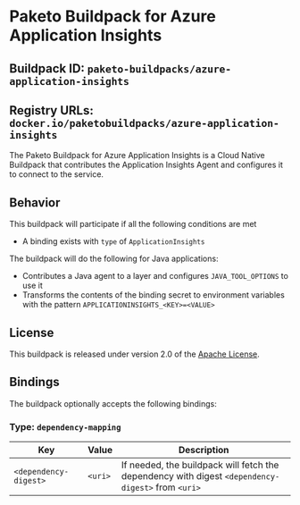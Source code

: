 # Paketo Buildpack for Azure Application Insights

## Buildpack ID: `paketo-buildpacks/azure-application-insights`
## Registry URLs: `docker.io/paketobuildpacks/azure-application-insights`

The Paketo Buildpack for Azure Application Insights is a Cloud Native Buildpack that contributes the Application Insights Agent and configures it to connect to the service.

## Behavior
This buildpack will participate if all the following conditions are met

* A binding exists with `type` of `ApplicationInsights`

The buildpack will do the following for Java applications:

* Contributes a Java agent to a layer and configures `JAVA_TOOL_OPTIONS` to use it
* Transforms the contents of the binding secret to environment variables with the pattern `APPLICATIONINSIGHTS_<KEY>=<VALUE>`

## License
This buildpack is released under version 2.0 of the [Apache License][a].

## Bindings
The buildpack optionally accepts the following bindings:

### Type: `dependency-mapping`
| Key                   | Value   | Description                                                                                       |
| --------------------- | ------- | ------------------------------------------------------------------------------------------------- |
| `<dependency-digest>` | `<uri>` | If needed, the buildpack will fetch the dependency with digest `<dependency-digest>` from `<uri>` |

[a]: http://www.apache.org/licenses/LICENSE-2.0

